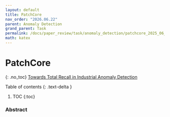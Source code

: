 ```yaml
---
layout: default
title: PatchCore
nav_order: "2026.06.22"
parent: Anomaly Detection
grand_parent: Task
permalink: /docs/paper_review/task/anomaly_detection/patchcore_2025_06_22
math: katex
---
```



# **PatchCore**
{: .no_toc}
[Towards Total Recall in Industrial Anomaly Detection](https://arxiv.org/abs/2001.08361)

Table of contents
{: .text-delta }
1. TOC
{:toc}


### Abstract


